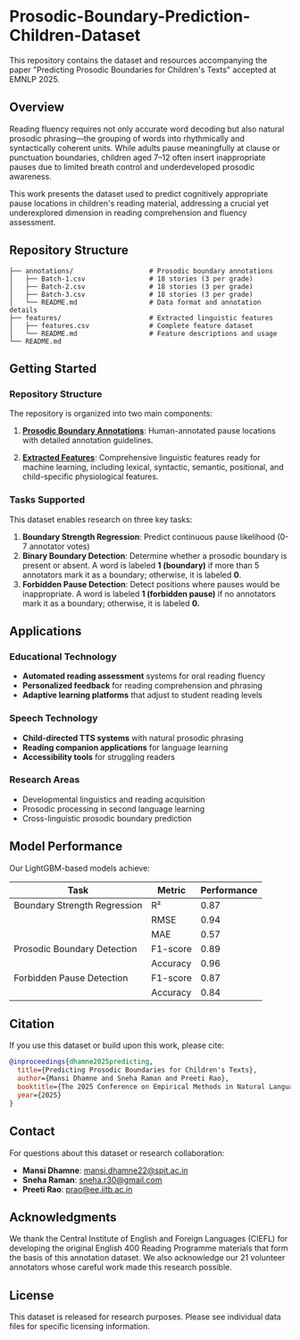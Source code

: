 # Prosodic-Boundary-Prediction-Children-Dataset

This repository contains the dataset and resources accompanying the paper "Predicting Prosodic Boundaries for Children's Texts" accepted at EMNLP 2025.

## Overview

Reading fluency requires not only accurate word decoding but also natural prosodic phrasing—the grouping of words into rhythmically and syntactically coherent units. While adults pause meaningfully at clause or punctuation boundaries, children aged 7–12 often insert inappropriate pauses due to limited breath control and underdeveloped prosodic awareness.

This work presents the dataset used to predict cognitively appropriate pause locations in children's reading material, addressing a crucial yet underexplored dimension in reading comprehension and fluency assessment.

## Repository Structure

```
├── annotations/                   # Prosodic boundary annotations
│   ├── Batch-1.csv                # 18 stories (3 per grade)
│   ├── Batch-2.csv                # 18 stories (3 per grade)  
│   ├── Batch-3.csv                # 18 stories (3 per grade)
│   └── README.md                  # Data format and annotation details
├── features/                      # Extracted linguistic features
│   ├── features.csv               # Complete feature dataset
│   └── README.md                  # Feature descriptions and usage
└── README.md      
```

## Getting Started

### Repository Structure

The repository is organized into two main components:

1. **[Prosodic Boundary Annotations](annotations/README.md)**: Human-annotated pause locations with detailed annotation guidelines.

2. **[Extracted Features](features/README.md)**: Comprehensive linguistic features ready for machine learning, including lexical, syntactic, semantic, positional, and child-specific physiological features.

### Tasks Supported

This dataset enables research on three key tasks:

1. **Boundary Strength Regression**: Predict continuous pause likelihood (0-7 annotator votes)
2. **Binary Boundary Detection**: Determine whether a prosodic boundary is present or absent. A word is labeled **1 (boundary)** if more than 5 annotators mark it as a boundary; otherwise, it is labeled **0**.
3. **Forbidden Pause Detection**: Detect positions where pauses would be inappropriate. A word is labeled **1 (forbidden pause)** if no annotators mark it as a boundary; otherwise, it is labeled **0.**

## Applications

### Educational Technology
- **Automated reading assessment** systems for oral reading fluency
- **Personalized feedback** for reading comprehension and phrasing
- **Adaptive learning platforms** that adjust to student reading levels

### Speech Technology
- **Child-directed TTS systems** with natural prosodic phrasing
- **Reading companion applications** for language learning
- **Accessibility tools** for struggling readers

### Research Areas
- Developmental linguistics and reading acquisition
- Prosodic processing in second language learning
- Cross-linguistic prosodic boundary prediction

## Model Performance

Our LightGBM-based models achieve:

| Task | Metric | Performance |
|------|--------|-------------|
| Boundary Strength Regression | R² | 0.87 |
| | RMSE | 0.94 |
| | MAE | 0.57 |
| Prosodic Boundary Detection | F1-score | 0.89 |
| | Accuracy | 0.96 |
| Forbidden Pause Detection | F1-score | 0.87 |
| | Accuracy | 0.84 |

## Citation

If you use this dataset or build upon this work, please cite:

```bibtex
@inproceedings{dhamne2025predicting,
  title={Predicting Prosodic Boundaries for Children's Texts},
  author={Mansi Dhamne and Sneha Raman and Preeti Rao},
  booktitle={The 2025 Conference on Empirical Methods in Natural Language Processing},
  year={2025}
}
```

## Contact

For questions about this dataset or research collaboration:

- **Mansi Dhamne**: mansi.dhamne22@spit.ac.in
- **Sneha Raman**: sneha.r30@gmail.com
- **Preeti Rao**: prao@ee.iitb.ac.in

## Acknowledgments

We thank the Central Institute of English and Foreign Languages (CIEFL) for developing the original English 400 Reading Programme materials that form the basis of this annotation dataset. We also acknowledge our 21 volunteer annotators whose careful work made this research possible.

## License

This dataset is released for research purposes. Please see individual data files for specific licensing information.
